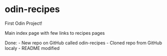 # odin-recipes
First Odin Project!

Main index page with few links to recipes pages

Done:
    - New repo on GitHub called odin-recipes
    - Cloned repo from GitHub localy
    - README modified
